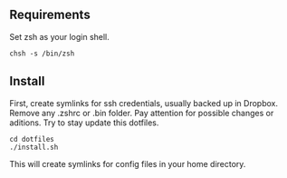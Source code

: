 Requirements
------------

Set zsh as your login shell.

    chsh -s /bin/zsh

Install
-------

First, create symlinks for ssh credentials, usually backed up in Dropbox. Remove any .zshrc or .bin folder. Pay attention for possible changes or aditions. Try to stay update this dotfiles.

    cd dotfiles
    ./install.sh

This will create symlinks for config files in your home directory. 